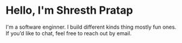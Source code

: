 # Hello, I'm Shresth Pratap  
I'm a software enginner. I build different kinds thing mostly fun ones.  
If you’d like to chat, feel free to reach out by email.  

